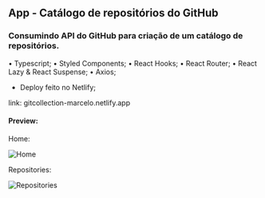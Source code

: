 ## App - Catálogo de repositórios do GitHub

### Consumindo API do GitHub para criação de um catálogo de repositórios.

• Typescript;
• Styled Components;
• React Hooks;
• React Router;
• React Lazy & React Suspense;
• Axios;

* Deploy feito no Netlify;

link: gitcollection-marcelo.netlify.app

#### Preview: 

Home:

![Home](https://cdn.discordapp.com/attachments/900704871517409340/937845639327412264/print-1.png)

Repositories:

![Repositories](https://cdn.discordapp.com/attachments/900704871517409340/937845640002691162/print-2.png)
